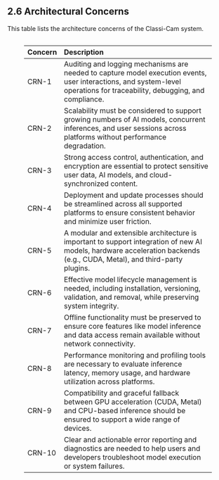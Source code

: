 ## 2.6 Architectural Concerns
This table lists the architecture concerns of the Classi-Cam system.

<div style="display: flex; justify-content: center;"><div style="font-size: 0.9em; max-width:85%; line-height:1.4">

| Concern | Description |
|--------|:------------|
| CRN-1  | Auditing and logging mechanisms are needed to capture model execution events, user interactions, and system-level operations for traceability, debugging, and compliance. |
| CRN-2  | Scalability must be considered to support growing numbers of AI models, concurrent inferences, and user sessions across platforms without performance degradation. |
| CRN-3  | Strong access control, authentication, and encryption are essential to protect sensitive user data, AI models, and cloud-synchronized content. |
| CRN-4  | Deployment and update processes should be streamlined across all supported platforms to ensure consistent behavior and minimize user friction. |
| CRN-5  | A modular and extensible architecture is important to support integration of new AI models, hardware acceleration backends (e.g., CUDA, Metal), and third-party plugins. |
| CRN-6  | Effective model lifecycle management is needed, including installation, versioning, validation, and removal, while preserving system integrity. |
| CRN-7  | Offline functionality must be preserved to ensure core features like model inference and data access remain available without network connectivity. |
| CRN-8  | Performance monitoring and profiling tools are necessary to evaluate inference latency, memory usage, and hardware utilization across platforms. |
| CRN-9  | Compatibility and graceful fallback between GPU acceleration (CUDA, Metal) and CPU-based inference should be ensured to support a wide range of devices. |
| CRN-10 | Clear and actionable error reporting and diagnostics are needed to help users and developers troubleshoot model execution or system failures. |


</div></div>